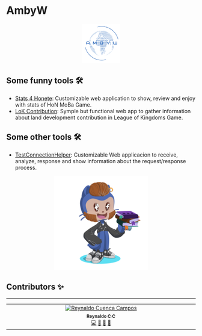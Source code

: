 # AmbyW
<p align="center"> <img src=".assets/AmbyW_transparent_background.png" width="100" alt="AmbyW" /> </p>


## Some funny tools 🛠️
 - [Stats 4 Honete](https://github.com/AmbyW/stats4honete): Customizable web application to show, review and enjoy with stats of HoN MoBa Game.
 - [LoK Contribution](https://github.com/AmbyW/LoKContribution): Symple but functional web app to gather information about land development contribution in League of Kingdoms Game.


## Some other tools 🛠️
 - [TestConnectionHelper](https://github.com/AmbyW/TestConnectionHelper): Customizable Web applicacion to receive, analyze, response and show information about the request/response process.


<p align="center"> <img src=".assets/octocat.png" width="250" alt="AmbyW" /> </p>


## Contributors ✨

- - -

<table>
    <tbody>
        <tr>
            <td align="center" valign="top" width="14.28%">
                <a href="http://reynaldocc.github.io">
                    <img src="https://avatars3.githubusercontent.com/u/54678669?s=460&v=4" width="100px;" alt="Reynaldo Cuenca Campos"/>
                    <br />
                    <sub>
                        <b>Reynaldo C C</b>
                    </sub>
                </a>
                <br />
                <a href="https://github.com/ambyw/ambyw/commits?author=reynaldocc" title="Code">💻</a>
                <a href="https://github.com/ambyw/ambyw/commits?author=reynaldocc" title="Documentation">📖</a>
                <a href="#maintenance-reynaldocc" title="Maintenance">🚧</a>
                <a href="#ideas-reynaldocc" title="Ideas, Planning, & Feedback">🤔</a>
            </td>
        </tr>
    </tbody>
</table>



